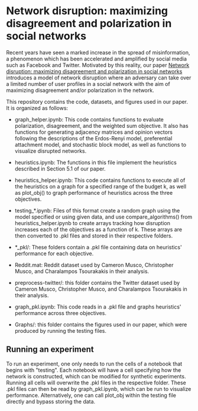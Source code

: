 # Network disruption: maximizing disagreement and polarization in social networks

Recent years have seen a marked increase in the spread of misinformation, a phenomenon which has been accelerated and amplified by social media such as Facebook and Twitter. Motivated by this reality, our paper [Network disruption:  maximizing disagreement and polarization in social networks](https://arxiv.org/abs/2003.08377) introduces a model of network disruption where an adversary can take over a limited number of user profiles in a social network with the aim of maximizing disagreement and/or polarization in the network. 

This repository contains the code, datasets, and figures used in our paper. It is organized as follows:

* graph_helper.ipynb: This code contains functions to evaluate polarization, disagreement, and the weighted sum objective. It also has functions for generating adjacency matrices and opinion vectors following the descriptions of the Erdos-Renyi model, preferential attachment model, and stochastic block model, as well as functions to visualize disrupted networks.

* heuristics.ipynb: The functions in this file implement the heuristics described in Section 5.1 of our paper.

* heuristics_helper.ipynb: This code contains functions to execute all of the heuristics on a graph for a specified range of the budget k, as well as plot_obj() to graph performance of heuristics across the three objectives.

* testing_\*.ipynb: Files of this format create a random graph using the model specified or using given data, and use compare_algorithms() from heuristics_helper.ipynb to create arrays tracking how disruption increases each of the objectives as a function of k. These arrays are then converted to .pkl files and stored in their respective folders.

* \*\_pkl/: These folders contain a .pkl file containing data on heuristics' performance for each objective.

* Reddit.mat: Reddit dataset used by Cameron Musco, Christopher Musco, and Charalampos Tsourakakis in their analysis.

* preprocess-twitter/: this folder contains the Twitter dataset used by Cameron Musco, Christopher Musco, and Charalampos Tsourakakis in their analysis.

* graph_pkl.ipynb: This code reads in a .pkl file and graphs heuristics' performance across three objectives.

* Graphs/: this folder contains the figures used in our paper, which were produced by running the testing files.

## Running an experiment

To run an experiment, one only needs to run the cells of a notebook that begins with "testing". Each notebook will have a cell specifying how the network is constructed, which can be modified for synthetic experiments. Running all cells will overwrite the .pkl files in the respective folder. These .pkl files can then be read by graph_pkl.ipynb, which can be run to visualize performance. Alternatively, one can call plot_obj within the testing file directly and bypass storing the data.

